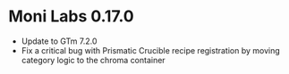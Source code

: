 # Moni Labs 0.17.0

* Update to GTm 7.2.0
* Fix a critical bug with Prismatic Crucible recipe registration by moving category logic to the chroma container